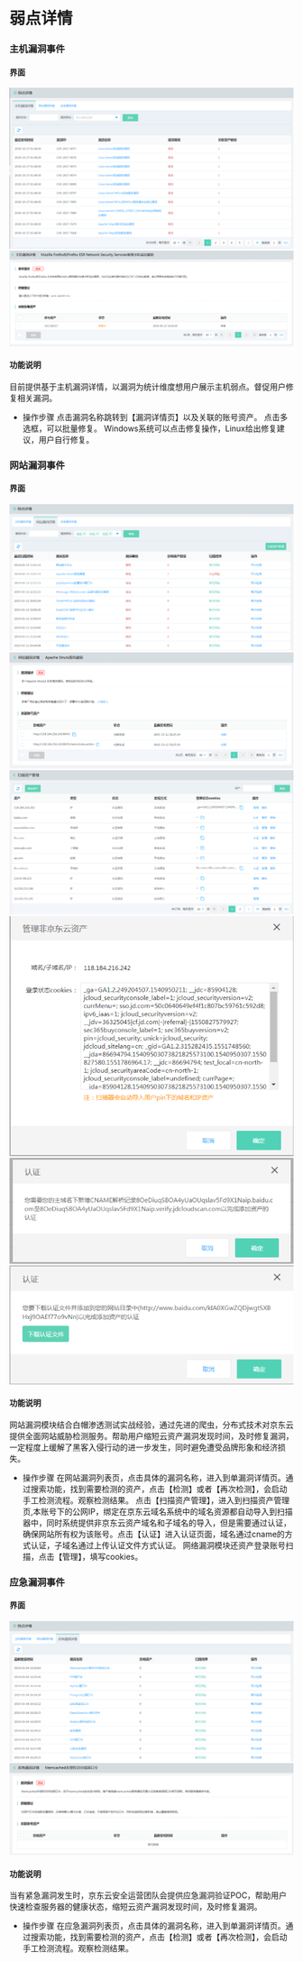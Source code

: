 # 弱点详情

### 主机漏洞事件

#### 界面

  ![](../../../../image/Situational-Awareness/weakness_6.png)
  ![](../../../../image/Situational-Awareness/wd-2.png)

#### 功能说明
目前提供基于主机漏洞详情，以漏洞为统计维度想用户展示主机弱点。督促用户修复相关漏洞。

- 操作步骤
点击漏洞名称跳转到【漏洞详情页】以及关联的账号资产。
点击多选框，可以批量修复。
Windows系统可以点击修复操作，Linux给出修复建议，用户自行修复。

### 网站漏洞事件

#### 界面

  ![](../../../../image/Situational-Awareness/weakness_1.png)
  ![](../../../../image/Situational-Awareness/weakness_2.png)
  ![](../../../../image/Situational-Awareness/weakness_5.png)
  ![](../../../../image/Situational-Awareness/weakness_m_0.png)
  ![](../../../../image/Situational-Awareness/weakness_m_1.png)
  ![](../../../../image/Situational-Awareness/weakness_m_2.png) 
  
#### 功能说明
网站漏洞模块结合白帽渗透测试实战经验，通过先进的爬虫，分布式技术对京东云提供全面网站威胁检测服务。帮助用户缩短云资产漏洞发现时间，及时修复漏洞，一定程度上缓解了黑客入侵行动的进一步发生，同时避免遭受品牌形象和经济损失。

- 操作步骤
在网站漏洞列表页，点击具体的漏洞名称，进入到单漏洞详情页。通过搜索功能，找到需要检测的资产，点击【检测】或者【再次检测】，会启动手工检测流程。观察检测结果。
点击【扫描资产管理】，进入到扫描资产管理页,本账号下的公网IP，绑定在京东云域名系统中的域名资源都自动导入到扫描器中，同时系统提供非京东云资产域名和子域名的导入，但是需要通过认证，确保网站所有权为该账号。点击【认证】进入认证页面，域名通过cname的方式认证，子域名通过上传认证文件方式认证。
网络漏洞模块还资产登录账号扫描，点击【管理】，填写cookies。

### 应急漏洞事件

#### 界面

  ![](../../../../image/Situational-Awareness/weakness_3.png)
  ![](../../../../image/Situational-Awareness/weakness_4.png)

#### 功能说明
当有紧急漏洞发生时，京东云安全运营团队会提供应急漏洞验证POC，帮助用户快速检查服务器的健康状态，缩短云资产漏洞发现时间，及时修复漏洞。

- 操作步骤
在应急漏洞列表页，点击具体的漏洞名称，进入到单漏洞详情页。通过搜索功能，找到需要检测的资产，点击【检测】或者【再次检测】，会启动手工检测流程。观察检测结果。
